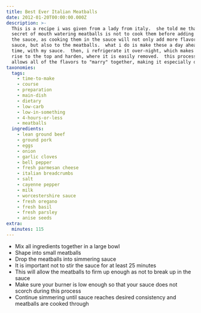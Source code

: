 ```yaml
---
title: Best Ever Italian Meatballs
date: 2012-01-20T00:00:00.000Z
description: >-
  This is a recipe i was given from a lady from italy.  she told me that the
  secret of mouth watering meatballs is not to cook them before adding them to
  the sauce, as cooking them in the sauce will not only add more flavor to the
  sauce, but also to the meatballs.  what i do is make these a day ahead of
  time, with my sauce.  then, i refrigerate it over-night, which makes any fat
  rise to the top and harden, where it is easily removed.  this process also
  allows all of the flavors to "marry" together, making it especially delicious!
taxonomies:
  tags:
    - time-to-make
    - course
    - preparation
    - main-dish
    - dietary
    - low-carb
    - low-in-something
    - 4-hours-or-less
    - meatballs
  ingredients:
    - lean ground beef
    - ground pork
    - eggs
    - onion
    - garlic cloves
    - bell pepper
    - fresh parmesan cheese
    - italian breadcrumbs
    - salt
    - cayenne pepper
    - milk
    - worcestershire sauce
    - fresh oregano
    - fresh basil
    - fresh parsley
    - anise seeds
extra:
  minutes: 115
---
```

 - Mix all ingredients together in a large bowl
 - Shape into small meatballs
 - Drop the meatballs into simmering sauce
 - It is important not to stir the sauce for at least 25 minutes
 - This will allow the meatballs to firm up enough as not to break up in the sauce
 - Make sure your burner is low enough so that your sauce does not scorch during this process
 - Continue simmering until sauce reaches desired consistency and meatballs are cooked through

